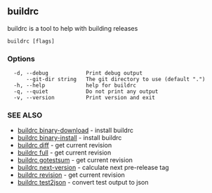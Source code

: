 ## buildrc

buildrc is a tool to help with building releases

```
buildrc [flags]
```

### Options

```
  -d, --debug            Print debug output
      --git-dir string   The git directory to use (default ".")
  -h, --help             help for buildrc
  -q, --quiet            Do not print any output
  -v, --version          Print version and exit
```

### SEE ALSO

* [buildrc binary-download](buildrc_binary-download.md)	 - install buildrc
* [buildrc binary-install](buildrc_binary-install.md)	 - install buildrc
* [buildrc diff](buildrc_diff.md)	 - get current revision
* [buildrc full](buildrc_full.md)	 - get current revision
* [buildrc gotestsum](buildrc_gotestsum.md)	 - get current revision
* [buildrc next-version](buildrc_next-version.md)	 - calculate next pre-release tag
* [buildrc revision](buildrc_revision.md)	 - get current revision
* [buildrc test2json](buildrc_test2json.md)	 - convert test output to json

